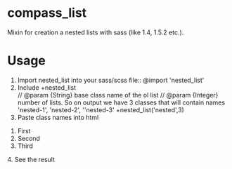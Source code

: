 compass_list
============

Mixin for creation a nested lists with sass (like 1.4, 1.5.2 etc.).

Usage
============
1. Import nested_list into your sass/scss file::
         @import 'nested_list'
2. Include +nested_list   
   // @param {String} base class name of the ol list
   // @param {Integer} number of lists. So on output we have 3 classes that will contain names 'nested-1', 'nested-2', ''nested-3'
   +nested_list('nested',3)
3. Paste class names into html
<ol class="nested-1">
  <li>First</li>
  <li>Second</li>
  <li>Third</li>
</ol>
4. See the result
